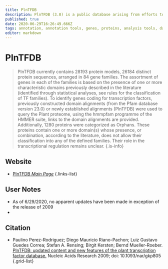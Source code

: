 ```yaml
---
title: PlnTFDB
description: PlnTFDB (3.0) is a public database arising from efforts to identify and catalogue all Plant genes involved in transcriptional control.
published: true
date: 2020-06-29T16:26:49.666Z
tags: annotation, annotation tools, genes, proteins, analysis tools, database, eukaryotes, transcriptomics, transcriptomes, eukaryota, transcription, regulation
editor: markdown
---
```


# PlnTFDB

> PlnTFDB currently contains 28193 protein models, 26184 distinct protein sequences, arranged in 84 gene families. The assortment of genes in each of the families is based on the presence of one or more characteristic domains previously described in the literature (identified through statistical analyses, see rules for the classification of TF families). 
&NewLine;
To identify genes coding for transcription factors, previously constructed domain alignments (from the Pfam database version 23.0) or newly established alignments (PlnTFDB) were used to query the Plant proteome, using the hmmpfam programme of the HMMER suite, links to the domain alignments are provided. 
&NewLine;
Additionally, 1280 proteins were categorized as Orphans. These proteins contain one or more domain(s) whose presence, or combination, according to the literature, does not allow their classification into any of the defined families. Their role in the transcriptional regulation remains unclear.
{.is-info}

 

## Website 

- [PlnTFDB *Main Page*](http://plntfdb.bio.uni-potsdam.de/v3.0/)
 {.links-list}

## User Notes

- As of 6/29/2020, no apparent updates have been made in exception of the release of 2009
- 


## Citation 

- Paulino Perez-Rodriguez; Diego Mauricio Riano-Pachon; Luiz Gustavo Guedes Correa; Stefan A. Rensing; Birgit Kersten; Bernd Mueller-Roeber. [PlnTFDB: updated content and new features of the plant transcription factor database.](https://academic.oup.com/nar/article/38/suppl_1/D822/3112202) Nucleic Acids Research 2009; doi: 10.1093/nar/gkp805
{.grid-list}